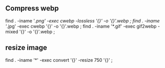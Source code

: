 ## Compress webp

find . -iname '*.png' -exec  cwebp -lossless '{}' -o '{}'.webp \;
find . -iname '*.jpg' -exec  cwebp '{}' -o '{}'.webp \;
find . -iname '*.gif' -exec  gif2webp -mixed '{}' -o '{}'.webp \;


## resize image

find . -iname '*' -exec  convert '{}' -resize 750 '{}' \;


